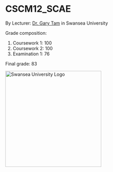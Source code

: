# CSCM12_SCAE
By Lecturer: [Dr. Gary Tam](http://www.swansea.ac.uk/staff/science/computer-science/k.l.tam/) in Swansea University

Grade composition:
   1. Coursework 1: 100
   2. Coursework 2: 100
   3. Examination 1: 76

Final grade:  83

<img src="http://share.wangqiru.com/j9VgtP+" alt="Swansea University Logo" width="300px">
